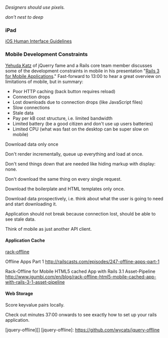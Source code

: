 *Designers should use pixels.*

*don't nest to deep*

### iPad

[iOS Human Interface Guidelines][iOS Guidelines]

[iOS Guidelines]: http://developer.apple.com/library/ios/#documentation/UserExperience/Conceptual/MobileHIG/Introduction/Introduction.html#//apple_ref/doc/uid/TP40006556-CH1-SW1


### Mobile Development Constraints

[Yehuda Katz][] of jQuerry fame and a Rails core team member discusses some of the development constraints in mobile in his presentation "[Rails 3 for Mobile Applications][Engine Yard]." Fast-forward to 13:00 to hear a great overview on limitations of mobile, but in summary:

- Poor HTTP caching (back button requires reload)
- Connection drops
- Lost downloads due to connection drops (like JavaScript files)
- Slow connections
- Stale data
- Pay per kB cost structure, i.e. limited bandwidth
- Limited battery (be a good citizen and don't use up users batteries)
- Limited CPU (what was fast on the desktop can be super slow on mobile)


Download data only once

Don't render incrementally, queue up everything and load at once.

Don't send things down that are needed like hiding markup with display: none.

Don't download the same thing on every single request.

Download the boilerplate and HTML templates only once.

Download data prospectively, i.e. think about what the user is going to need and start downloading it.

Application should not break because connection lost, should be able to see stale data.

Think of mobile as just another API client.

#### Application Cache

[rack-offline][]



Offline Apps Part 1
http://railscasts.com/episodes/247-offline-apps-part-1

Rack-Offline for Mobile HTML5 cached App with Rails 3.1 Asset-Pipeline
http://www.igumbi.com/en/blog/rack-offline-html5-mobile-cached-app-with-rails-3-1-asset-pipeline

#### Web Storage

Score keyvalue pairs locally.


Check out minutes 37:00 onwards to see exactly how to set up your rails application.

[jquery-offline][]
[jquery-offline]:       https://github.com/wycats/jquery-offline

[Yehuda Katz]:          http://yehudakatz.com/
[Engine Yard]:          http://www.engineyard.com/video/12678746
[rack-offline]:         https://github.com/wycats/rack-offline
